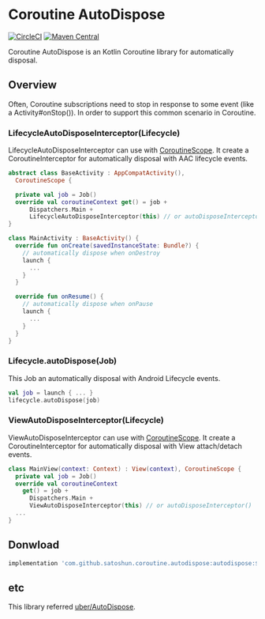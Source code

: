 # Coroutine AutoDispose

[![CircleCI](https://circleci.com/gh/satoshun/CoroutineAutoDispose.svg?style=svg)](https://circleci.com/gh/satoshun/CoroutineAutoDispose)
[![Maven Central](https://maven-badges.herokuapp.com/maven-central/com.github.satoshun.coroutine.autodispose/autodispose/badge.svg)](https://maven-badges.herokuapp.com/maven-central/com.github.satoshun.coroutine.autodispose/autodispose)

Coroutine AutoDispose is an Kotlin Coroutine library for automatically disposal.

## Overview

Often, Coroutine subscriptions need to stop in response to some event (like a Activity#onStop()).
In order to support this common scenario in Coroutine.

### LifecycleAutoDisposeInterceptor(Lifecycle)

LifecycleAutoDisposeInterceptor can use with [CoroutineScope](https://kotlin.github.io/kotlinx.coroutines/kotlinx-coroutines-core/kotlinx.coroutines/-coroutine-scope/).
It create a CoroutineInterceptor for automatically disposal with AAC lifecycle events.

```kotlin
abstract class BaseActivity : AppCompatActivity(),
  CoroutineScope {

  private val job = Job()
  override val coroutineContext get() = job +
      Dispatchers.Main +
      LifecycleAutoDisposeInterceptor(this) // or autoDisposeInterceptor()
}

class MainActivity : BaseActivity() {
  override fun onCreate(savedInstanceState: Bundle?) {
    // automatically dispose when onDestroy
    launch {
      ...
    }
  }

  override fun onResume() {
    // automatically dispose when onPause
    launch {
      ...
    }
  }
}
```

### Lifecycle.autoDispose(Job)

This Job an automatically disposal with Android Lifecycle events.

```kotlin
val job = launch { ... }
lifecycle.autoDispose(job)
```

### ViewAutoDisposeInterceptor(Lifecycle)

ViewAutoDisposeInterceptor can use with [CoroutineScope](https://kotlin.github.io/kotlinx.coroutines/kotlinx-coroutines-core/kotlinx.coroutines/-coroutine-scope/).
It create a CoroutineInterceptor for automatically disposal with View attach/detach events.

```kotlin
class MainView(context: Context) : View(context), CoroutineScope {
  private val job = Job()
  override val coroutineContext
    get() = job +
      Dispatchers.Main +
      ViewAutoDisposeInterceptor(this) // or autoDisposeInterceptor()
  ...
}
```

## Donwload

```groovy
implementation 'com.github.satoshun.coroutine.autodispose:autodispose:${version}'
```

## etc

This library referred [uber/AutoDispose](https://github.com/uber/AutoDispose).
